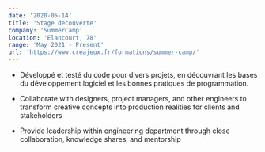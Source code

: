 ```yaml
---
date: '2020-05-14'
title: 'Stage decouverte'
company: 'SummerCamp'
location: 'Elancourt, 78'
range: 'May 2021 - Present'
url: 'https://www.creajeux.fr/formations/summer-camp/'
---
```


- Développé et testé du code pour divers projets, en découvrant les bases du développement logiciel et les bonnes pratiques de programmation.

- Collaborate with designers, project managers, and other engineers to transform creative concepts into production realities for clients and stakeholders
- Provide leadership within engineering department through close collaboration, knowledge shares, and mentorship
